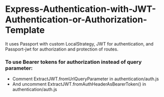 # Express-Authentication-with-JWT-Authentication-or-Authorization-Template

It uses Passport with custom LocalStrategy, JWT for authentication, and Passport-jwt for authorization and protection of routes.

### To use Bearer tokens for authorization instead of query parameter:
- Comment ExtractJWT.fromUrlQueryParameter in authentication/auth.js
- And uncomment ExtractJWT.fromAuthHeaderAsBearerToken() in authentication/auth.js
